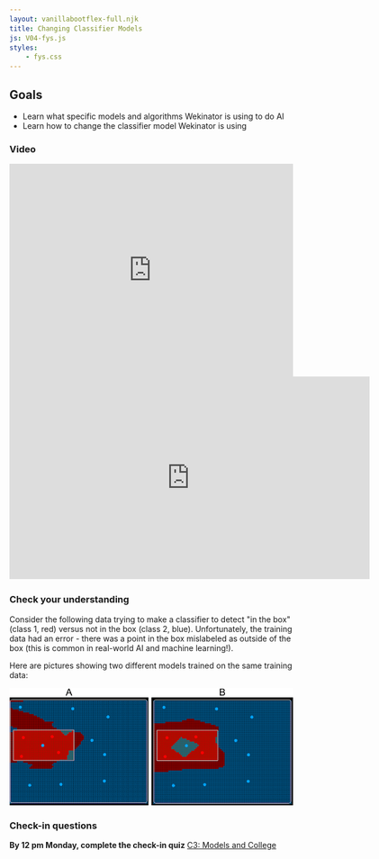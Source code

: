 ```yaml
---
layout: vanillabootflex-full.njk
title: Changing Classifier Models
js: V04-fys.js
styles:
	- fys.css
---
```


<!-- To do: Consider making this check-in anonymous, or adding another college check-in here... -->

## Goals

- Learn what specific models and algorithms Wekinator is using to do AI
- Learn how to change the classifier model Wekinator is using

### Video

<div style="position: relative; width: 100%; height: 0; padding-bottom: 75%;">
    <iframe style="position: absolute; width: 100%; height: 100%; border: 0;" scrolling="no" src="https://expl.ai/EFXUPKC?mode=embed" frameborder="0" allowfullscreen></iframe>
</div>

<iframe width="640" height="360" src="https://www.youtube.com/embed/wa_pmG-Yjmo" frameborder="0" allow="accelerometer; autoplay; encrypted-media; gyroscope; picture-in-picture" allowfullscreen></iframe>

### Check your understanding

Consider the following data trying to make a classifier to detect "in the box" (class 1, red) versus not in the box (class 2, blue). Unfortunately, the training data had an error - there was a point in the box mislabeled as outside of the box (this is common in real-world AI and machine learning!).

Here are pictures showing two different models trained on the same training data:

![Wekinator example 1](/img/nn-pictures.png)


<div id="question-node"></div>

### Check-in questions

**By 12 pm Monday, complete the check-in quiz** [C3: Models and College](https://d2l.mountunion.edu/d2l/le/content/43087/viewContent/551660/View?ou=43087)
